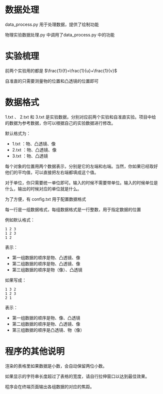 # 数据处理
data_process.py 用于处理数据，提供了绘制功能  

物理实验数据处理.py 中调用了data_process.py 中的功能  

# 实验梳理
前两个实验用的都是 $`\frac{1}{f}=\frac{1}{u}+\frac{1}{v}`$

自准直的只需要测量物的位置和凸透镜的位置即可
# 数据格式

1.txt 、 2.txt 和 3.txt 是实验数据，分别对应前两个实验和自准直实验。项目中给的数据为参考数据，你可以根据自己的实验数据进行修改。

默认格式为：
- 1.txt ：物、凸透镜、像
- 2.txt ：物、凸透镜、像
- 3.txt ：物、凸透镜

每个对象的位置用两个数据表示，分别是它的左端和右端。当然，你如果已经取好他们的平均值，可以直接把左右端都填成这个值。

对于单位，你只需要统一单位即可。输入的时候不需要带单位。输入的时候单位是什么，输出的时候对应的单位就是什么。

为了方便，有 config.txt 用于配置数据格式  

每一行是一组数据格式，每组数据格式是一行整数，用于指定数据的位置  

例如默认格式：
```
1 2 3
1 2 3
1 2
```
表示：
- 第一组数据的顺序是物、凸透镜、像
- 第二组数据的顺序是物、凸透镜、像
- 第三组数据的顺序是物（像）、凸透镜

如果写成：
```
1 3 2
1 2 3
2 1
```
表示：
- 第一组数据的顺序是物、像、凸透镜
- 第二组数据的顺序是物、凸透镜、像
- 第三组数据的顺序是凸透镜、物（像）

# 程序的其他说明

渲染的表格里如果数据是小数，会自动保留两位小数。  

如果显示的字符串长度超过了表格的宽度，请自行拉伸窗口以达到最佳效果。

程序会在终端页面输出各组数据的对应的焦距。